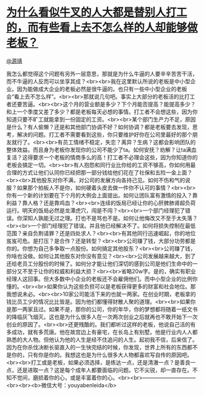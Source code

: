 
#  [为什么看似牛叉的人大都是替别人打工的，而有些看上去不怎么样的人却能够做老板？](https://zhihu.com/questions/23268622)



[@源靖](https://zhihu.com/people/ee630745f188c3a184c0698ac474f2f8)

我怎么都觉得这个问题有另外一层意思，那就是为什么牛逼的人要辛辛苦苦干活，而不牛逼的人反而可以坐享其成？&lt;br&gt;&lt;br&gt;我在这里默认所说的老板是中小型企业。因为能做成大企业的老板必然是很牛逼的。也只有一些中小型企业的老板会“看上去不怎么样”。&lt;br&gt;&lt;br&gt;那就说几句吧。事实上大部分的老板活的比打工者还要苦逼。&lt;br&gt;&lt;br&gt;这个月的营业额是多少？下个月能否提高？能提高多少？和上一个季度又差了多少？都是老板每天必想的事情。打工者不会想这些，因为你知道只要不旷工就能拿到一份固定的工资。&lt;br&gt;&lt;br&gt;某个部门生产力不足，原因是什么？有人偷懒？还是和其他部门协调不好？如何协调？都是老板要去发现，思考，解决的问题。打工者不需要看到这些，你只要维护好你在公司里最好的那个朋友就行了。&lt;br&gt;&lt;br&gt;有员工情绪不稳定，失恋？离异？生病？这都会影响团队的整体效益。而且身为老板你发现你的公司不能少了ta。如何安抚？劝解？让ta满血复活？这得要求一个老板的情商多么的高！打工者不必理会这些，因为你知道你的老板会搞定一切。&lt;br&gt;&lt;br&gt;有人抱怨和同行业比你给的工资不够高，你如何用最合理的方式让他们认同你已经把那一部分钱给他们花在了社保和五险一金上面？&lt;br&gt;&lt;br&gt;其他股东对你不满，对公司的发展方向各持己见。如何不伤和气的说服？如果那个拍板人不是你，如何硬着头皮去做一件你不认可的事情？&lt;br&gt;&lt;br&gt;你有一个新的计划要在下个月的大例会上面提出。如何让团队富有激情的投入？靠利益？靠人格？还是靠鸡血？&lt;br&gt;&lt;br&gt;连续的饭局已经让你的心肝脾肺肾超负荷运行。明天的饭局必然是龙潭虎穴，闯是不闯？&lt;br&gt;&lt;br&gt;一个部门经理犯了错误。你深知人孰能无过之理。打也不是骂也不是。如何让他悔改又不至于太失落？&lt;br&gt;&lt;br&gt;一个部门经理犯了错误。并且他已经解决不了。如何将损失控制在最低范围？亲自负荆请罪？还是四处求人？&lt;br&gt;&lt;br&gt;有其他同行迅速崛起，你的地位岌岌可危。是打压？是合作？还是转型？&lt;br&gt;&lt;br&gt;公司赚了钱，大部分功劳都是你的。你想为自己多争取一点股份。如何搞定其他股东？&lt;br&gt;&lt;br&gt;公司赚了钱，你啥也没做。如何让其他股东对你没有意见？&lt;br&gt;&lt;br&gt;公司发展越来越大，到了还给老员工分股份的时候了。如何分才能让他们深切的感到公司是他们生命中的一部分又不至于让你的权威和利益大损？&lt;br&gt;&lt;br&gt;省略20w字。是的，确实有职业经理人这回事。但大多数中小企业的老板还不会雇佣他们。而中小型企业的比例你懂的。&lt;br&gt;&lt;br&gt;如果你认为这些负担可以是老板获得更多的财富和社会地位。那我想说未必。&lt;br&gt;&lt;br&gt;10家公司能活下来的也就一两家。在创业时期，老板拿的钱比员工少的情况比比皆是。因为他们都懂得财散人聚的道理。&lt;br&gt;&lt;br&gt;如果你是那一两家且过。如果不是，那你的公司，你的年华，你的梦想都将随着一纸文书的降临灰飞烟灭。这也是为什么很多人在一次两次创业之后就再也不敢开始下一次创业的原因了。&lt;br&gt;&lt;br&gt;还更残酷的。我们都听过这样的老板，他说自己活的有多成功，就有多荒唐。他在故宫边上有豪宅，在长岛上有别墅。他是行业内人人都熟悉的大人物。但他认为他的人生是经不住追问的人生。起初我不信，后来信了。因为在你杀伐决断长驱直入的一生快完结的时候，你发现，世界上所有的东西都不是你的，只有你是你的。我想这也是为什么很多大人物都喜欢写自传的原因吧。&lt;br&gt;&lt;br&gt;打工或是老板，如果必须选择，是练达一点，还是清澈一点？是善良一点，还是进取一点？这是每个成年人都要面临的问题。它不尖锐，却一直存在。不知不觉间，磨损着你的心，或是丰富着你的心。&lt;br&gt;&lt;br&gt;——————————&lt;br&gt;&lt;br&gt;&lt;b&gt;微信大号：youyabenleida&lt;/b&gt;